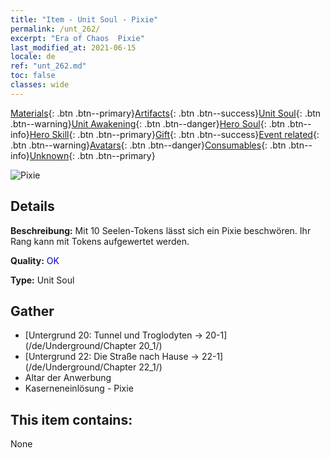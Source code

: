 ```yaml
---
title: "Item - Unit Soul - Pixie"
permalink: /unt_262/
excerpt: "Era of Chaos  Pixie"
last_modified_at: 2021-06-15
locale: de
ref: "unt_262.md"
toc: false
classes: wide
---
```

 [Materials](/ItemsDE/){: .btn .btn--primary}[Artifacts](/ItemsDE/Artifacts/){: .btn .btn--success}[Unit Soul](/ItemsDE/UnitSoul/){: .btn .btn--warning}[Unit Awakening](/ItemsDE/UnitAwakening/){: .btn .btn--danger}[Hero Soul](/ItemsDE/HeroSoul/){: .btn .btn--info}[Hero Skill](/ItemsDE/HeroSkill/){: .btn .btn--primary}[Gift](/ItemsDE/Gift/){: .btn .btn--success}[Event related](/ItemsDE/Events/){: .btn .btn--warning}[Avatars](/ItemsDE/Avatars/){: .btn .btn--danger}[Consumables](/ItemsDE/Consumables/){: .btn .btn--info}[Unknown](/ItemsDE/Unknown/){: .btn .btn--primary}

 ![Pixie](/images/u/ti_mofaxianling.jpg)

## Details
 **Beschreibung:** Mit 10 Seelen-Tokens lässt sich ein Pixie beschwören. Ihr Rang kann mit Tokens aufgewertet werden.

 **Quality:** <span style="color: #0000CD">OK</span>

 **Type:** Unit Soul

## Gather

*    [Untergrund 20: Tunnel und Troglodyten -> 20-1](/de/Underground/Chapter 20_1/) 
*    [Untergrund 22: Die Straße nach Hause -> 22-1](/de/Underground/Chapter 22_1/) 
*    Altar der Anwerbung 
*    Kaserneneinlösung - Pixie 

## This item contains:

  None

